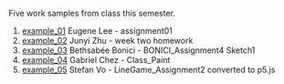 Five work samples from class this semester.

1. [example_01](./example_01/)  Eugene Lee - assignment01
2. [example_02](./example_02/)  Junyi Zhu - week two homework
3. [example_03](./example_03/)  Bethsabée Bonici - BONICI_Assignment4 Sketch1
4. [example_04](./example_04/)  Gabriel Chez - Class_Paint
4. [example_05](./example_05/)  Stefan Vo - LineGame_Assignment2 converted to p5.js


